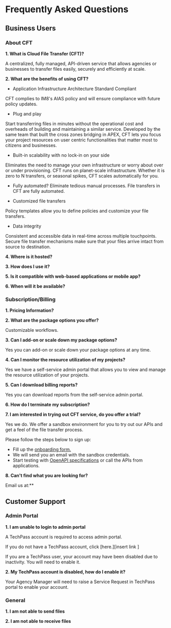 # Frequently Asked Questions

## Business Users

### About CFT

**1. What is Cloud File Transfer (CFT)?**

A centralized, fully managed, API-driven service that allows agencies or businesses to transfer files easily, securely and efficiently at scale.

**2. What are the benefits of using CFT?**

- Application Infrastructure Architecture Standard Compliant

CFT complies to IM8's AIAS policy and will ensure compliance with future policy updates.

- Plug and play

Start transferring files in minutes without the operational cost and overheads of building and maintaining a similar service. Developed by the same team that built the cross zones bridging in APEX, CFT lets you focus your project resources on user centric functionalities that matter most to citizens and businesses.

- Built-in scalability with no lock-in on your side

Eliminates the need to manage your own infrastructure or worry about over or under provisioning. CFT runs on planet-scale infrastructure. Whether it is zero to N transfers, or seasonal spikes, CFT scales automatically for you.  

- Fully automated?
Eliminate tedious manual processes. File transfers in CFT are fully automated.

- Customized file transfers

Policy templates allow you to define policies and customize your file transfers.

- Data integrity

Consistent and accessible data in real-time across multiple touchpoints. Secure file transfer mechanisms make sure that your files arrive intact from source to destination.



**4. Where is it hosted?**

**3. How does I use it?**


**5. Is it compatible with web-based applications or mobile app?**

**6. When will it be available?**


### Subscription/Billing


**1. Pricing Information?**

**2. What are the package options you offer?**

Customizable workflows.

**3. Can I add-on or scale down my package options?**

Yes you can add-on or scale down your package options at any time.

**4. Can I monitor the resource utilization of my projects?**

Yes we have a self-service admin portal that allows you to view and manage the resource utilization of your projects.

**5. Can I download billing reports?**

Yes you can download reports from the self-service admin portal.

**6. How do I terminate my subscription?**

**7. I am interested in trying out CFT service, do you offer a trial?**

   Yes we do. We offer a sandbox environment for you to try out our APIs and get a feel of the file transfer process.

   Please follow the steps below to sign up:

- Fill up the [onboarding form.](https://form.gov.sg/#!/60a4cca76179d60012cdacac/preview)
- We will send you an email with the sandbox credentials.
- Start testing with [OpenAPI specifications](https://docs.developer.gov.sg/docs/cft-rest-api-documentation/) or call the APIs from applications.

**8. Can't find what you are looking for?** 

Email us at:** 



## Customer Support

### Admin Portal

**1. I am unable to login to admin portal**

A TechPass account is required to access admin portal.

If you do not have a TechPass account, click [here.]\[insert link \]

If you are a TechPass user, your account may have been disabled due to inactivity. You will need to enable it.

**2. My TechPass account is disabled, how do I enable it?**

Your Agency Manager will need to raise a Service Request in TechPass portal to enable your account.

### General

**1. I am not able to send files**

**2. I am not able to receive files**
